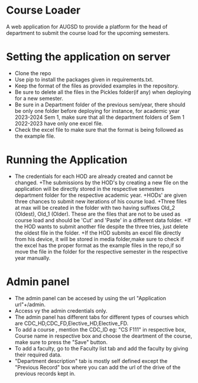 # Course Loader
A web application for AUGSD to provide a platform for the head of department to submit the course load for the upcoming semesters.

 # Setting the application on server
- Clone the repo
- Use pip to install the packages given in requirements.txt. 
- Keep the format of the files as provided examples in the repository.
- Be sure to delete all the files in the Pickles folder(if any) when deploying for a new semester.
- Be sure in a Department folder of the previous sem/year, there should be only one folder before deploying for instance, for academic year 2023-2024 Sem 1, make sure that all the department folders of Sem 1 2022-2023 have only one excel file.
- Check the excel file to make sure that the format is being followed as the example file.

 # Running the Application
+ The credentials for each HOD are already created and cannot be changed.
+The submissions by the HOD's by creating a new file on the application will be directly stored in the respective semesters department folder for the respective academic year.
+HODs' are given three chances to submit new iterations of his course load.
+Three files at max will be created in the folder with two having suffixes Old_2 (Oldest), Old_1 (Older). These are the files that are not to be used as course load and should be 'Cut' and 'Paste' in a different data folder.
+If the HOD wants to submit another file despite the three tries, just delete the oldest file in the folder.
+If the HOD submits an excel file directly from his device, it will be stored in media folder,make sure to check if the excel has the proper format as the example files in the repo,if so move the file in the folder for the respective semester in the respective year manually.

 # Admin panel
* The admin panel can be accesed by using the url "Application url"+/admin.
* Access vy the admin credentials only.
* The admin panel has different tabs for different types of courses which are CDC_HD,CDC_FD,Elective_HD,Elective_FD.
* To add a course , mention the CDC_ID eg: "CS F111" in respective box, Course name in respective box and  choose the deartment of the course, make sure to press the "Save" button.
* To add a faculty, go to the Faculty list tab and add the faculty by giving their required data.
* "Department description" tab  is mostly self defined except the "Previous Record" box where you can add the url of the drive of the previous records kept in. 
